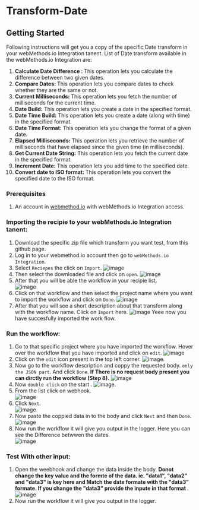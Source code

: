 # Transform-Date
## Getting Started
Following instructions will get you a copy of the specific Date transform in your webMethods.io Integration tanent.
List of Date transform available in the webMethods.io Integration are:
1. <b> Calculate Date Difference : </b>This operation lets you calculate the difference between two given dates.
2. <b> Compare Dates: </b>This operation lets you compare dates to check whether they are the same or not.
3. <b> Current Milliseconds: </b>This operation lets you fetch the number of milliseconds for the current time.
4. <b> Date Build:</b> This operation lets you create a date in the specified format.
5. <b> Date Time Build:</b> This operation lets you create a date (along with time) in the specified format.
6. <b> Date Time Format: </b>This operation lets you change the format of a given date.
7. <b> Elapsed Milliseconds:</b> This operation lets you retrieve the number of milliseconds that have elapsed since the given time (in milliseconds).
8. <b> Get Current Date String:</b> This operation lets you fetch the current date in the specified format.
9. <b> Increment Date:</b> This operation lets you add time to the specified date.
10. <b> Convert date to ISO format: </b>This operation lets you convert the specified date to the ISO format.

### Prerequisites
1. An account in [webmethod.io](https://www.softwareag.cloud/site/product/webmethods-io-integration.html) with webMethods.io Integration access.

### Importing the recipie to your webMethods.io Integration tanent:
1. Download the specific zip file which transform you want test, from this github page.
2. Log in to your webmethod.io account then go to `webMethods.io Integration`.
3. Select `Reciepes` the click on `Import`.
![image](https://user-images.githubusercontent.com/60179170/88805095-5d798500-d1cc-11ea-97de-dec146247ecc.png)
4. Then select the downloaded file and click on `open`.
![image](https://user-images.githubusercontent.com/60179170/88919006-0933db00-d288-11ea-92c0-c06aca806803.png)
5. After that you will be able the workflow in your recipie list.<br/>
![image](https://user-images.githubusercontent.com/60179170/88919083-236db900-d288-11ea-8748-0df58c9ef64f.png)
6. Click on that workflow and then select the project name where you want to import the workflow and click on `Done`.
![image](https://user-images.githubusercontent.com/60179170/88805882-5737d880-d1cd-11ea-8414-17324e86dcd6.png)
7. After that you will see a short description about that transform along with the workflow name. Click on `Import` here.
![image](https://user-images.githubusercontent.com/60179170/88919169-48622c00-d288-11ea-9e65-ba84509c675b.png)
Yeee now you have succesfully imported the work flow.

### Run the workflow:
1. Go to that specific project where you have imported the workflow. Hover over the workflow that you have imported and click on `edit`.
![image](https://user-images.githubusercontent.com/60179170/88919441-b9094880-d288-11ea-9295-9e8a5414b9f3.png)
2. Click on the `edit` icon present in the top left corner.
![image](https://user-images.githubusercontent.com/60179170/88808530-a29fb600-d1d0-11ea-90e1-d4efeebfe853.png).
3. Now go to the workflow description and coppy the requested body. `only the JSON part`. And click `Done`. <b> If There is no request body present you can dirctly run the workflow (Step 8).</b>
![image](https://user-images.githubusercontent.com/60179170/88919785-5c5a5d80-d289-11ea-9408-f970bf04f165.png)
4. Now `double click` on the start .
![image](https://user-images.githubusercontent.com/60179170/88809305-9700bf00-d1d1-11ea-91a2-235dfaf46578.png).
5. From the list click on webhook.<br/>
![image](https://user-images.githubusercontent.com/60179170/88810663-49855180-d1d3-11ea-914e-09f501278c2f.png)
6. Click `Next`.<br/>
![image](https://user-images.githubusercontent.com/60179170/88910377-05995780-d27a-11ea-99cc-b472dac0f0ef.png)
7. Now paste the coppied data in to the body and click `Next` and then `Done`.
![image](https://user-images.githubusercontent.com/60179170/88919905-8744b180-d289-11ea-9c8d-a3ba8a61d192.png)
8. Now run the workflow it will give you output in the logger. Here you can see the Difference betwwen the dates.<br/>
![image](https://user-images.githubusercontent.com/60179170/88919992-ad6a5180-d289-11ea-94c6-8ffa9806f743.png)

### Test With other input:
1. Open the weebhook and change the data inside the body. <b> Donot change the key value and the formte of the data. ie. "data1", "data2" and "data3" is key here and Match the date formate with the "data3" formate. If you change the "data3" provide the inpute in that format </b>.<br/>
![image](https://user-images.githubusercontent.com/60179170/88920617-c58ea080-d28a-11ea-92d3-fa83abeb4bf4.png)
2.  Now run the workflow it will give you output in the logger. 

